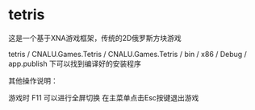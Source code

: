tetris
======

这是一个基于XNA游戏框架，传统的2D俄罗斯方块游戏

tetris / CNALU.Games.Tetris / CNALU.Games.Tetris / bin / x86 / Debug / app.publish 下可以找到编译好的安装程序

其他操作说明：

游戏时 F11 可以进行全屏切换
在主菜单点击Esc按键退出游戏
